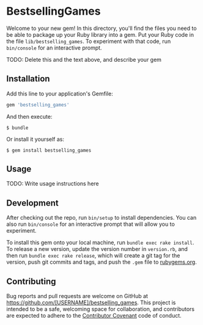 # BestsellingGames

Welcome to your new gem! In this directory, you'll find the files you need to be able to package up your Ruby library into a gem. Put your Ruby code in the file `lib/bestselling_games`. To experiment with that code, run `bin/console` for an interactive prompt.

TODO: Delete this and the text above, and describe your gem

## Installation

Add this line to your application's Gemfile:

```ruby
gem 'bestselling_games'
```

And then execute:

    $ bundle

Or install it yourself as:

    $ gem install bestselling_games

## Usage

TODO: Write usage instructions here

## Development

After checking out the repo, run `bin/setup` to install dependencies. You can also run `bin/console` for an interactive prompt that will allow you to experiment.

To install this gem onto your local machine, run `bundle exec rake install`. To release a new version, update the version number in `version.rb`, and then run `bundle exec rake release`, which will create a git tag for the version, push git commits and tags, and push the `.gem` file to [rubygems.org](https://rubygems.org).

## Contributing

Bug reports and pull requests are welcome on GitHub at https://github.com/[USERNAME]/bestselling_games. This project is intended to be a safe, welcoming space for collaboration, and contributors are expected to adhere to the [Contributor Covenant](http://contributor-covenant.org) code of conduct.

